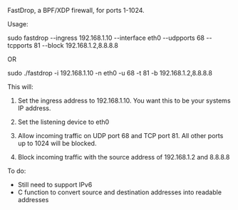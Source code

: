 FastDrop, a BPF/XDP firewall, for ports 1-1024.

Usage:

sudo fastdrop --ingress 192.168.1.10 --interface eth0 --udpports 68 --tcpports 81 --block 192.168.1.2,8.8.8.8

OR

sudo ./fastdrop -i 192.168.1.10 -n eth0 -u 68 -t 81 -b 192.168.1.2,8.8.8.8

This will:

1) Set the ingress address to 192.168.1.10.  You want this to be your systems IP address.

2) Set the listening device to eth0

3) Allow incoming traffic on UDP port 68 and TCP port 81.  All other ports up to 1024 will be blocked.

4) Block incoming traffic with the source address of 192.168.1.2 and 8.8.8.8

To do:
- Still need to support IPv6
- C function to convert source and destination addresses into readable addresses
